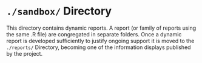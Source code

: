 `./sandbox/` Directory
=========

This directory contains dynamic reports. A report (or family of reports using the same .R file) are congregated in separate folders. Once a dynamic report is developed sufficiently to justify ongoing support it is moved to the `./reports/` Directory, becoming one of the information displays published by the project. 
